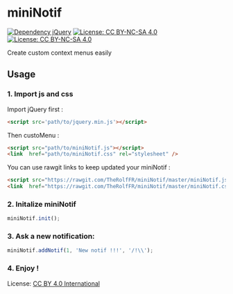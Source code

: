 # miniNotif
[![Dependency jQuery](https://img.shields.io/badge/Dependency-jQuery-red.svg)](https://jquery.com/)
[![License: CC BY-NC-SA 4.0](https://img.shields.io/badge/License-CC%20BY--NC--SA%204.0-lightgrey.svg)](https://creativecommons.org/licenses/by-nc-sa/4.0/)
[![License: CC BY-NC-SA 4.0](https://licensebuttons.net/l/by-nc-sa/4.0/80x15.png)](https://creativecommons.org/licenses/by-nc-sa/4.0/)

Create custom context menus easily

## Usage

### 1. Import js and css

Import jQuery first :
```html
<script src='path/to/jquery.min.js'></script>
```
Then custoMenu :
```html
<script src="path/to/miniNotif.js"></script>
<link  href="path/to/miniNotif.css" rel="stylesheet" />
```
You can use rawgit links to keep updated your miniNotif :
```html
<script src="https://rawgit.com/TheRolfFR/miniNotif/master/miniNotif.js"></script>
<link  href="https://rawgit.com/TheRolfFR/miniNotif/master/miniNotif.css" rel="stylesheet" />
```

### 2. Initalize miniNotif

```javascript
miniNotif.init();
```

### 3. Ask a new notification:

```javascript
miniNotif.addNotif(1, 'New notif !!!', '/!\\');
```

### 4. Enjoy !


License: <a href="http://creativecommons.org/licenses/by-nc-sa/4.0/">CC BY 4.0 International</a>
